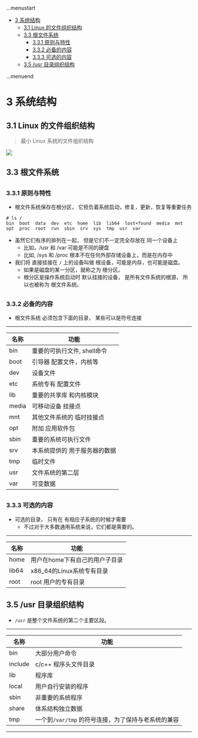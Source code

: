 ...menustart

- [3 系统结构](#945ecd032baf804bdb76100ab68067b0)
    - [3.1 Linux 的文件组织结构](#be43e58e6be359b522be6d81834cd1fc)
    - [3.3 根文件系统](#72bcb5b07fce5f144011534e8140baa7)
        - [3.3.1 原则与特性](#ad095e1db62dba73d13badb1f2375dde)
        - [3.3.2 必备的内容](#cce7ed50e9ad40cb376d2558ba47d967)
        - [3.3.3 可选的内容](#055d5c3afa5654eb8d72d02d80d3d7f9)
    - [3.5 /usr 目录组织结构](#244962dc992e1423d077d71cc059bc42)

...menuend


<h2 id="945ecd032baf804bdb76100ab68067b0"></h2>


# 3 系统结构

<h2 id="be43e58e6be359b522be6d81834cd1fc"></h2>


## 3.1 Linux 的文件组织结构

 > 最小 Linux 系统的文件组织结构

![](../imgs/linux_minimal_fs.png)

<h2 id="72bcb5b07fce5f144011534e8140baa7"></h2>


## 3.3 根文件系统

<h2 id="ad095e1db62dba73d13badb1f2375dde"></h2>


### 3.3.1 原则与特性

- 根文件系统保存在根分区， 它担负着系统启动，修复，更新，恢复等重要任务
 
```
# ls /
bin  boot  data  dev  etc  home  lib  lib64  lost+found  media  mnt  opt  proc  root  run  sbin  srv  sys  tmp  usr  var
```

- 虽然它们有序的排列在一起， 但是它们不一定完全存放在 同一个设备上
    - 比如，/usr 和 /var 可能是不同的硬盘
    - 比如, /sys 和 /proc 根本不在任何外部存储设备上，而是在内存中
- 我们将 直接挂接在 `/` 上的设备叫做 根设备，可能是内存，也可能是磁盘。
    - 如果是磁盘的某一分区，就称之为 根分区。
    - 根分区是操作系统启动时 默认挂接的设备， 是所有文件系统的根源， 所以也被称为 根文件系统。


<h2 id="cce7ed50e9ad40cb376d2558ba47d967"></h2>


### 3.3.2 必备的内容

- 根文件系统 必须包含下面的目录， 某些可以是符号连接

---

名称 | 功能
--- | ---
bin | 重要的可执行文件, shell命令
boot | 引导器 配置文件，内核等
dev | 设备文件
etc | 系统专有 配置文件
lib | 重要的共享库 和内核模块
media | 可移动设备 挂接点
mnt | 其他文件系统的 临时挂接点
opt | 附加 应用软件包
sbin | 重要的系统可执行文件
srv | 本系统提供的 用于服务器的数据
tmp | 临时文件
usr | 文件系统的第二层
var | 可变数据


<h2 id="055d5c3afa5654eb8d72d02d80d3d7f9"></h2>


### 3.3.3 可选的内容

- 可选的目录， 只有在 有相应子系统的时候才需要
    - 不过对于大多数通用系统来说，它们都是需要的。

---

名称 | 功能
--- | ---
home | 用户在home下有自己的用户子目录
lib64 | x86_64的Linux系统专有目录
root | root 用户的专有目录

<h2 id="244962dc992e1423d077d71cc059bc42"></h2>


## 3.5 /usr 目录组织结构
 
- `/usr` 是整个文件系统的第二个主要区段。

---

名称 | 功能
--- | ---
bin | 大部分用户命令
include | c/c++ 程序头文件目录
lib | 程序库
local | 用户自行安装的程序
sbin | 非重要的系统程序
share | 体系结构独立数据
tmp | 一个到`/var/tmp` 的符号连接，为了保持与老系统的兼容


---


